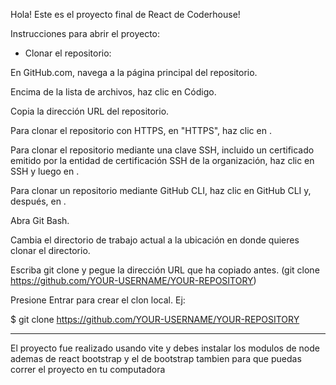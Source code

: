 Hola! Este es el proyecto final de React de Coderhouse!

Instrucciones para abrir el proyecto:

- Clonar el repositorio:

En GitHub.com, navega a la página principal del repositorio.

Encima de la lista de archivos, haz clic en Código.

Copia la dirección URL del repositorio.

Para clonar el repositorio con HTTPS, en "HTTPS", haz clic en .

Para clonar el repositorio mediante una clave SSH, incluido un certificado emitido por la entidad de certificación SSH de la organización, haz clic en SSH y luego en .

Para clonar un repositorio mediante GitHub CLI, haz clic en GitHub CLI y, después, en .

Abra Git Bash.

Cambia el directorio de trabajo actual a la ubicación en donde quieres clonar el directorio.

Escriba git clone y pegue la dirección URL que ha copiado antes. (git clone https://github.com/YOUR-USERNAME/YOUR-REPOSITORY)

Presione Entrar para crear el clon local. Ej:

$ git clone https://github.com/YOUR-USERNAME/YOUR-REPOSITORY

---

El proyecto fue realizado usando vite y debes instalar los modulos de node ademas de react bootstrap y el de bootstrap tambien para que puedas correr el proyecto en tu computadora
